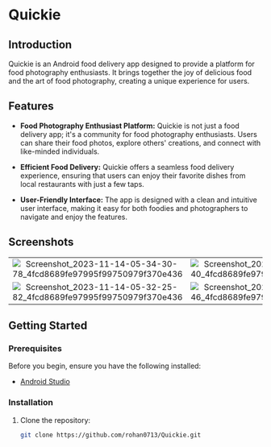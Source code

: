 # Quickie

## Introduction

Quickie is an Android food delivery app designed to provide a platform for food photography enthusiasts. It brings together the joy of delicious food and the art of food photography, creating a unique experience for users.

## Features

- **Food Photography Enthusiast Platform:** Quickie is not just a food delivery app; it's a community for food photography enthusiasts. Users can share their food photos, explore others' creations, and connect with like-minded individuals.

- **Efficient Food Delivery:** Quickie offers a seamless food delivery experience, ensuring that users can enjoy their favorite dishes from local restaurants with just a few taps.

- **User-Friendly Interface:** The app is designed with a clean and intuitive user interface, making it easy for both foodies and photographers to navigate and enjoy the features.

## Screenshots

||||
|:----------------------------------------:|:-----------------------------------------:|:-----------------------------------------: |
| ![Screenshot_2023-11-14-05-34-30-78_4fcd8689fe97995f99750979f370e436](https://github.com/rohan0713/Quickie/assets/43573988/8e632939-1cfb-41d5-bfb5-2a51fd4d4c1d) | ![Screenshot_2023-11-14-05-32-15-40_4fcd8689fe97995f99750979f370e436](https://github.com/rohan0713/Quickie/assets/43573988/88d1133d-7d65-46b7-8441-bad9a778ad51) | ![Screenshot_2023-11-14-05-35-27-74_4fcd8689fe97995f99750979f370e436](https://github.com/rohan0713/Quickie/assets/43573988/7a4341c7-32c1-49e9-a9fd-f3cd4a9f6f9c) |
| ![Screenshot_2023-11-14-05-32-25-82_4fcd8689fe97995f99750979f370e436](https://github.com/rohan0713/Quickie/assets/43573988/aa241bd1-e198-4f7e-aa6c-be45c430ba59) | ![Screenshot_2023-11-14-05-32-48-46_4fcd8689fe97995f99750979f370e436](https://github.com/rohan0713/Quickie/assets/43573988/52845f2e-c214-47ec-9ba9-5e3a17f75b4e) | ![Screenshot_2023-11-14-05-34-17-88_4fcd8689fe97995f99750979f370e436](https://github.com/rohan0713/Quickie/assets/43573988/deea87f1-8d6b-4376-9d85-43f8d1d9a1b3) |






## Getting Started

### Prerequisites

Before you begin, ensure you have the following installed:

- [Android Studio](https://developer.android.com/studio)

### Installation

1. Clone the repository:

   ```bash
   git clone https://github.com/rohan0713/Quickie.git
